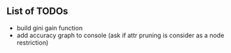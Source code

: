 ## List of TODOs
- build gini gain function
- add accuracy graph to console (ask if attr pruning is consider as a node restriction)
